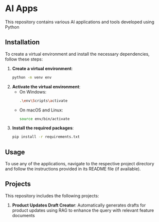 # AI Apps

This repository contains various AI applications and tools developed using Python

## Installation

To create a virtual environment and install the necessary dependencies, follow these steps:

1. **Create a virtual environment**:
    ```bash
    python -m venv env
    ```
2. **Activate the virtual environment**:
    - On Windows:
        ```bash
        .\env\Scripts\activate
        ```
    - On macOS and Linux:
        ```bash
        source env/bin/activate
        ```
3. **Install the required packages**:
    ```bash
    pip install -r requirements.txt
    ```
## Usage

To use any of the applications, navigate to the respective project directory and follow the instructions provided in its README file (if available).

## Projects

This repository includes the following projects:

1. **Product Updates Draft Creator**: Automatically generates drafts for product updates using RAG to enhance the query with relevant feature documents
